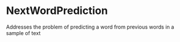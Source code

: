 # NextWordPrediction
Addresses the problem of predicting a word from previous words in a sample of text
